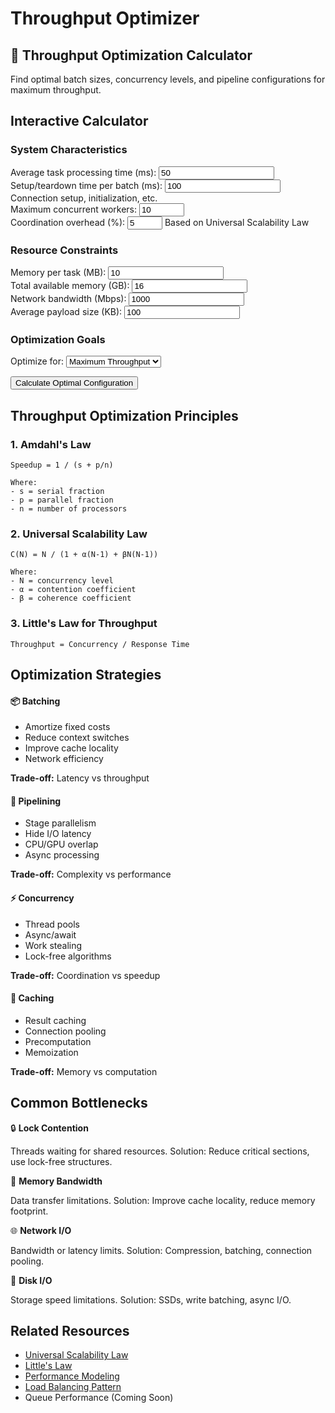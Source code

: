 # Throughput Optimizer

<div class="calculator-container">
<div class="calc-header">
<h2>🚀 Throughput Optimization Calculator</h2>
<p>Find optimal batch sizes, concurrency levels, and pipeline configurations for maximum throughput.</p>
</div>

## Interactive Calculator

<div class="calculator-tool">
<form id="throughputCalc">

### System Characteristics
<div class="input-group">
<label for="taskTime">Average task processing time (ms):</label>
<input type="number" id="taskTime" value="50" min="1" step="10">
</div>

<div class="input-group">
<label for="setupTime">Setup/teardown time per batch (ms):</label>
<input type="number" id="setupTime" value="100" min="0" step="10">
<span class="help">Connection setup, initialization, etc.</span>
</div>

<div class="input-group">
<label for="maxConcurrency">Maximum concurrent workers:</label>
<input type="number" id="maxConcurrency" value="10" min="1" max="1000" step="1">
</div>

<div class="input-group">
<label for="coordinationOverhead">Coordination overhead (%):</label>
<input type="number" id="coordinationOverhead" value="5" min="0" max="50" step="1">
<span class="help">Based on Universal Scalability Law</span>
</div>

### Resource Constraints
<div class="input-group">
<label for="memoryPerTask">Memory per task (MB):</label>
<input type="number" id="memoryPerTask" value="10" min="0.1" step="1">
</div>

<div class="input-group">
<label for="totalMemory">Total available memory (GB):</label>
<input type="number" id="totalMemory" value="16" min="1" step="1">
</div>

<div class="input-group">
<label for="networkBandwidth">Network bandwidth (Mbps):</label>
<input type="number" id="networkBandwidth" value="1000" min="10" step="100">
</div>

<div class="input-group">
<label for="payloadSize">Average payload size (KB):</label>
<input type="number" id="payloadSize" value="100" min="1" step="10">
</div>

### Optimization Goals
<div class="input-group">
<label for="optimizeFor">Optimize for:</label>
<select id="optimizeFor">
<option value="throughput">Maximum Throughput</option>
<option value="latency">Minimum Latency</option>
<option value="efficiency">Resource Efficiency</option>
<option value="cost">Minimum Cost</option>
</select>
</div>

<button type="button" onclick="calculateThroughput()" class="calc-button">Calculate Optimal Configuration</button>
</form>

<div id="results" class="results-panel">
<!-- Results will appear here -->
</div>
</div>

## Throughput Optimization Principles

### 1. Amdahl's Law
```
Speedup = 1 / (s + p/n)

Where:
- s = serial fraction
- p = parallel fraction
- n = number of processors
```

### 2. Universal Scalability Law
```
C(N) = N / (1 + α(N-1) + βN(N-1))

Where:
- N = concurrency level
- α = contention coefficient
- β = coherence coefficient
```

### 3. Little's Law for Throughput
```
Throughput = Concurrency / Response Time
```

## Optimization Strategies

<div class="strategy-grid">
<div class="strategy-card">
<h4>📦 Batching</h4>
<ul>
<li>Amortize fixed costs</li>
<li>Reduce context switches</li>
<li>Improve cache locality</li>
<li>Network efficiency</li>
</ul>
<p><strong>Trade-off:</strong> Latency vs throughput</p>
</div>

<div class="strategy-card">
<h4>🔄 Pipelining</h4>
<ul>
<li>Stage parallelism</li>
<li>Hide I/O latency</li>
<li>CPU/GPU overlap</li>
<li>Async processing</li>
</ul>
<p><strong>Trade-off:</strong> Complexity vs performance</p>
</div>

<div class="strategy-card">
<h4>⚡ Concurrency</h4>
<ul>
<li>Thread pools</li>
<li>Async/await</li>
<li>Work stealing</li>
<li>Lock-free algorithms</li>
</ul>
<p><strong>Trade-off:</strong> Coordination vs speedup</p>
</div>

<div class="strategy-card">
<h4>💾 Caching</h4>
<ul>
<li>Result caching</li>
<li>Connection pooling</li>
<li>Precomputation</li>
<li>Memoization</li>
</ul>
<p><strong>Trade-off:</strong> Memory vs computation</p>
</div>
</div>

## Common Bottlenecks

<div class="bottleneck-list">
<div class="bottleneck-item">
<span class="icon">🔒</span>
<strong>Lock Contention</strong>
<p>Threads waiting for shared resources. Solution: Reduce critical sections, use lock-free structures.</p>
</div>

<div class="bottleneck-item">
<span class="icon">💾</span>
<strong>Memory Bandwidth</strong>
<p>Data transfer limitations. Solution: Improve cache locality, reduce memory footprint.</p>
</div>

<div class="bottleneck-item">
<span class="icon">🌐</span>
<strong>Network I/O</strong>
<p>Bandwidth or latency limits. Solution: Compression, batching, connection pooling.</p>
</div>

<div class="bottleneck-item">
<span class="icon">💽</span>
<strong>Disk I/O</strong>
<p>Storage speed limitations. Solution: SSDs, write batching, async I/O.</p>
</div>
</div>

## Related Resources

- [Universal Scalability Law](/quantitative/universal-scalability)
- [Little's Law](/quantitative/littles-law)
- [Performance Modeling](/quantitative/performance-modeling)
- [Load Balancing Pattern](/patterns/load-balancing)
- Queue Performance (Coming Soon)

<script>
function calculateThroughput() {
    // Get inputs
    const taskTime = parseFloat(document.getElementById('taskTime').value);
    const setupTime = parseFloat(document.getElementById('setupTime').value);
    const maxConcurrency = parseInt(document.getElementById('maxConcurrency').value);
    const coordinationOverhead = parseFloat(document.getElementById('coordinationOverhead').value) / 100;
    const memoryPerTask = parseFloat(document.getElementById('memoryPerTask').value);
    const totalMemory = parseFloat(document.getElementById('totalMemory').value) * 1024; // Convert to MB
    const networkBandwidth = parseFloat(document.getElementById('networkBandwidth').value);
    const payloadSize = parseFloat(document.getElementById('payloadSize').value);
    const optimizeFor = document.getElementById('optimizeFor').value;
    
    // Calculate constraints
    const memoryConstrainedConcurrency = Math.floor(totalMemory / memoryPerTask);
    const effectiveConcurrency = Math.min(maxConcurrency, memoryConstrainedConcurrency);
    
    // Calculate optimal batch sizes for different scenarios
    let optimalConfigs = [];
    
    for (let batchSize = 1; batchSize <= 1000; batchSize *= 2) {
        for (let concurrency = 1; concurrency <= effectiveConcurrency; concurrency++) {
            // Apply Universal Scalability Law
            const alpha = coordinationOverhead;
            const beta = coordinationOverhead / 10; // Coherence is typically smaller
            const scalability = concurrency / (1 + alpha * (concurrency - 1) + beta * concurrency * (concurrency - 1));
            
            // Calculate effective processing time
            const batchProcessingTime = batchSize * taskTime + setupTime;
            const effectiveTaskTime = batchProcessingTime / batchSize;
            
            // Calculate throughput
            const singleThreadThroughput = 1000 / effectiveTaskTime; // tasks per second
            const totalThroughput = singleThreadThroughput * scalability;
            
            // Calculate latency
            const queueTime = batchSize * taskTime / (2 * concurrency); // Average queue time
            const totalLatency = effectiveTaskTime + queueTime;
            
            // Calculate network usage
            const networkUsage = (totalThroughput * payloadSize * 8) / 1000; // Mbps
            const networkUtilization = networkUsage / networkBandwidth;
            
            // Calculate efficiency
            const efficiency = scalability / concurrency;
            const costEfficiency = totalThroughput / concurrency; // Throughput per worker
            
            // Score based on optimization goal
            let score;
            switch(optimizeFor) {
                case 'throughput':
                    score = totalThroughput;
                    break;
                case 'latency':
                    score = -totalLatency;
                    break;
                case 'efficiency':
                    score = efficiency * totalThroughput;
                    break;
                case 'cost':
                    score = costEfficiency;
                    break;
            }
            
            if (networkUtilization <= 0.8) { // Don't saturate network
                optimalConfigs.push({
                    batchSize: batchSize,
                    concurrency: concurrency,
                    throughput: totalThroughput,
                    latency: totalLatency,
                    efficiency: efficiency,
                    networkUtilization: networkUtilization,
                    score: score
                });
            }
        }
    }
    
    // Sort by score
    optimalConfigs.sort((a, b) => b.score - a.score);
    const optimal = optimalConfigs[0];
    
    // Generate results
    let resultsHTML = `
        <h3>📊 Throughput Optimization Results</h3>
        
        <div class="optimal-config">
            <h4>Optimal Configuration (${optimizeFor})</h4>
            <div class="config-grid">
                <div class="config-item">
                    <span class="label">Batch Size:</span>
                    <span class="value">${optimal.batchSize}</span>
                </div>
                <div class="config-item">
                    <span class="label">Concurrency:</span>
                    <span class="value">${optimal.concurrency} workers</span>
                </div>
                <div class="config-item">
                    <span class="label">Throughput:</span>
                    <span class="value">${optimal.throughput.toFixed(0)} tasks/sec</span>
                </div>
                <div class="config-item">
                    <span class="label">Latency:</span>
                    <span class="value">${optimal.latency.toFixed(1)} ms</span>
                </div>
                <div class="config-item">
                    <span class="label">Efficiency:</span>
                    <span class="value">${(optimal.efficiency * 100).toFixed(1)}%</span>
                </div>
                <div class="config-item">
                    <span class="label">Network Usage:</span>
                    <span class="value">${(optimal.networkUtilization * 100).toFixed(1)}%</span>
                </div>
            </div>
        </div>
        
        <div class="performance-chart">
            <h4>Throughput vs Concurrency</h4>
            <canvas id="perfChart" width="600" height="300"></canvas>
        </div>
        
        <div class="constraints-analysis">
            <h4>Constraint Analysis</h4>
            <table class="responsive-table">
  <thead>
    <tr>
                    <th>Resource</th>
                    <th>Limit</th>
                    <th>Usage</th>
                    <th>Status</th>
                </tr>
  </thead>
  <tbody>
    <tr>
                    <td data-label="Resource">Memory</td>
                    <td data-label="Limit">${memoryConstrainedConcurrency} concurrent tasks</td>
                    <td data-label="Usage">${optimal.concurrency} workers</td>
                    <td data-label="Status">${optimal.concurrency < memoryConstrainedConcurrency ? '✅ OK' : '⚠️ Limited'}</td>
                </tr>
    <tr>
                    <td data-label="Resource">CPU/Workers</td>
                    <td data-label="Limit">${maxConcurrency} max</td>
                    <td data-label="Usage">${optimal.concurrency} workers</td>
                    <td data-label="Status">${optimal.concurrency < maxConcurrency ? '✅ OK' : '⚠️ At limit'}</td>
                </tr>
    <tr>
                    <td data-label="Resource">Network</td>
                    <td data-label="Limit">${networkBandwidth} Mbps</td>
                    <td data-label="Usage">${(optimal.networkUtilization * networkBandwidth).toFixed(0)} Mbps</td>
                    <td data-label="Status">${optimal.networkUtilization < 0.8 ? '✅ OK' : '⚠️ High usage'}</td>
                </tr>
  </tbody>
</table>
        </div>
        
        <div class="recommendations">
            <h4>💡 Optimization Recommendations</h4>
            <ul>
    `;
    
    // Add specific recommendations
    if (optimal.batchSize > 1) {
        resultsHTML += `<li>Batching ${optimal.batchSize} tasks reduces overhead by ${((1 - taskTime/((optimal.batchSize * taskTime + setupTime)/optimal.batchSize)) * 100).toFixed(0)}%</li>`;
    }
    
    if (optimal.efficiency < 0.7) {
        resultsHTML += '<li class="warning">⚠️ Low efficiency indicates high coordination overhead. Consider reducing contention.</li>';
    }
    
    if (optimal.concurrency < maxConcurrency * 0.5) {
        resultsHTML += '<li>System is not using full concurrency potential. Check for bottlenecks.</li>';
    }
    
    if (memoryConstrainedConcurrency < maxConcurrency) {
        resultsHTML += `<li>Memory-constrained to ${memoryConstrainedConcurrency} workers. Adding RAM could improve throughput.</li>`;
    }
    
    if (optimal.networkUtilization > 0.6) {
        resultsHTML += '<li>High network utilization. Consider compression or larger batches.</li>';
    }
    
    // Alternative configurations
    resultsHTML += `
            </ul>
        </div>
        
        <div class="alternatives">
            <h4>Alternative Configurations</h4>
            <table class="responsive-table">
  <thead>
    <tr>
                    <th>Batch Size</th>
                    <th>Concurrency</th>
                    <th>Throughput</th>
                    <th>Latency</th>
                    <th>Efficiency</th>
                </tr>
  </thead>
  <tbody>
    <tr ${i === 0 ? 'class="optimal"' : ''}>
                <td data-label="Batch Size">${config.batchSize}</td>
                <td data-label="Concurrency">${config.concurrency}</td>
                <td data-label="Throughput">${config.throughput.toFixed(0)} tps</td>
                <td data-label="Latency">${config.latency.toFixed(1)} ms</td>
                <td data-label="Efficiency">${(config.efficiency * 100).toFixed(1)}%</td>
            </tr>
  </tbody>
</table>
        </div>
    `;
    
    document.getElementById('results').innerHTML = resultsHTML;
    
    // Draw performance chart
    drawPerformanceChart(optimalConfigs, optimal);
}

function drawPerformanceChart(configs, optimal) {
    const canvas = document.getElementById('perfChart');
    if (!canvas) return;
    
    const ctx = canvas.getContext('2d');
    const width = canvas.width;
    const height = canvas.height;
    const padding = 40;
    
    // Clear canvas
    ctx.clearRect(0, 0, width, height);
    
    // Group by concurrency
    const concurrencyMap = {};
    configs.forEach(config => {
        if (!concurrencyMap[config.concurrency]) {
            concurrencyMap[config.concurrency] = [];
        }
        concurrencyMap[config.concurrency].push(config);
    });
    
    // Get best throughput for each concurrency level
    const dataPoints = Object.keys(concurrencyMap).map(c => {
        const best = concurrencyMap[c].reduce((a, b) => a.throughput > b.throughput ? a : b);
        return { concurrency: parseInt(c), throughput: best.throughput };
    }).sort((a, b) => a.concurrency - b.concurrency);
    
    if (dataPoints.length === 0) return;
    
    // Find scales
    const maxConcurrency = Math.max(...dataPoints.map(d => d.concurrency));
    const maxThroughput = Math.max(...dataPoints.map(d => d.throughput));
    
    // Draw axes
    ctx.strokeStyle = '#666';
    ctx.beginPath();
    ctx.moveTo(padding, padding);
    ctx.lineTo(padding, height - padding);
    ctx.lineTo(width - padding, height - padding);
    ctx.stroke();
    
    // Draw throughput curve
    ctx.strokeStyle = '#5448C8';
    ctx.lineWidth = 2;
    ctx.beginPath();
    dataPoints.forEach((point, i) => {
        const x = padding + (point.concurrency / maxConcurrency) * (width - 2 * padding);
        const y = height - padding - (point.throughput / maxThroughput) * (height - 2 * padding);
        if (i === 0) ctx.moveTo(x, y);
        else ctx.lineTo(x, y);
    });
    ctx.stroke();
    
    // Mark optimal point
    const optimalX = padding + (optimal.concurrency / maxConcurrency) * (width - 2 * padding);
    const optimalY = height - padding - (optimal.throughput / maxThroughput) * (height - 2 * padding);
    
    ctx.fillStyle = '#ff6b6b';
    ctx.beginPath();
    ctx.arc(optimalX, optimalY, 5, 0, 2 * Math.PI);
    ctx.fill();
    
    // Labels
    ctx.fillStyle = '#333';
    ctx.font = '12px sans-serif';
    ctx.fillText('Concurrency', width / 2 - 30, height - 10);
    
    ctx.save();
    ctx.translate(10, height / 2);
    ctx.rotate(-Math.PI / 2);
    ctx.fillText('Throughput (tasks/sec)', 0, 0);
    ctx.restore();
    
    // Optimal label
    ctx.fillStyle = '#ff6b6b';
    ctx.fillText('Optimal', optimalX - 20, optimalY - 10);
}
</script>

</div>